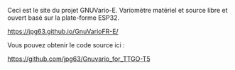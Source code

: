 Ceci est le site du projet GNUVario-E. Variomètre matériel et source libre et ouvert basé sur la plate-forme ESP32.

https://jpg63.github.io/GnuVarioFR-E/

Vous pouvez obtenir le code source ici :

https://github.com/jpg63/Gnuvario_for_TTGO-T5
